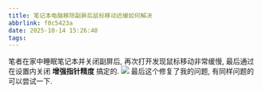 ```yaml
---
title: 笔记本电脑移除副屏后鼠标移动迟缓如何解决
abbrlink: f0c5423a
date: 2025-10-14 15:26:40
tags:
---
```

笔者在家中睡眠笔记本并关闭副屏后, 再次打开发现鼠标移动非常缓慢, 最后通过在设置内关闭 **增强指针精度** 搞定的.
![](file-20251014152508080.png)
最后这个修复了我的问题, 有同样问题的可以尝试一下.